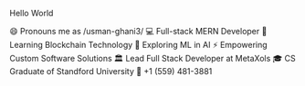 Hello World 

😄 Pronouns me as /usman-ghani3/
💻 Full-stack MERN Developer
🌱 Learning Blockchain Technology
🔭 Exploring ML in AI
⚡ Empowering Custom Software Solutions
🏛 Lead Full Stack Developer at MetaXols
🎓 CS Graduate of Standford University
📱 +1 (559) 481-3881
